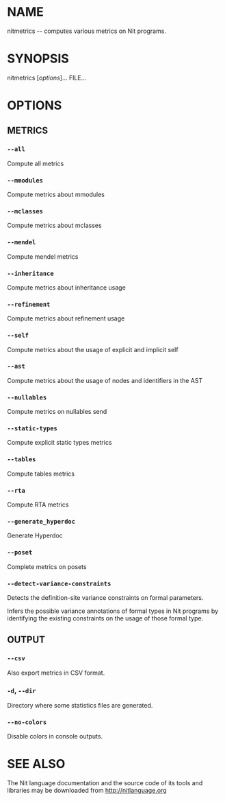 # NAME

nitmetrics -- computes various metrics on Nit programs.

# SYNOPSIS

nitmetrics [*options*]... FILE...

# OPTIONS

## METRICS

### `--all`
Compute all metrics

### `--mmodules`
Compute metrics about mmodules

### `--mclasses`
Compute metrics about mclasses

### `--mendel`
Compute mendel metrics

### `--inheritance`
Compute metrics about inheritance usage

### `--refinement`
Compute metrics about refinement usage

### `--self`
Compute metrics about the usage of explicit and implicit self

### `--ast`
Compute metrics about the usage of nodes and identifiers in the AST

### `--nullables`
Compute metrics on nullables send

### `--static-types`
Compute explicit static types metrics

### `--tables`
Compute tables metrics

### `--rta`
Compute RTA metrics

### `--generate_hyperdoc`
Generate Hyperdoc

### `--poset`
Complete metrics on posets

### `--detect-variance-constraints`
Detects the definition-site variance constraints on formal parameters.

Infers the possible variance annotations of formal types in Nit programs by identifying the existing constraints on the usage of those formal type.

## OUTPUT

### `--csv`
Also export metrics in CSV format.

### `-d`, `--dir`
Directory where some statistics files are generated.

### `--no-colors`
Disable colors in console outputs.

# SEE ALSO

The Nit language documentation and the source code of its tools and libraries may be downloaded from <http://nitlanguage.org>
